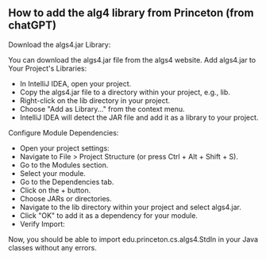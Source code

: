 ## How to add the alg4 library from Princeton (from chatGPT)

Download the algs4.jar Library:

You can download the algs4.jar file from the algs4 website.
Add algs4.jar to Your Project's Libraries:

- In IntelliJ IDEA, open your project.
- Copy the algs4.jar file to a directory within your project, e.g., lib.
- Right-click on the lib directory in your project.
- Choose "Add as Library..." from the context menu.
- IntelliJ IDEA will detect the JAR file and add it as a library to your project.

Configure Module Dependencies:

- Open your project settings:
- Navigate to File > Project Structure (or press Ctrl + Alt + Shift + S).
- Go to the Modules section.
- Select your module.
- Go to the Dependencies tab.
- Click on the + button.
- Choose JARs or directories.
- Navigate to the lib directory within your project and select algs4.jar.
- Click "OK" to add it as a dependency for your module.
- Verify Import:

Now, you should be able to import edu.princeton.cs.algs4.StdIn in your Java classes without any errors.